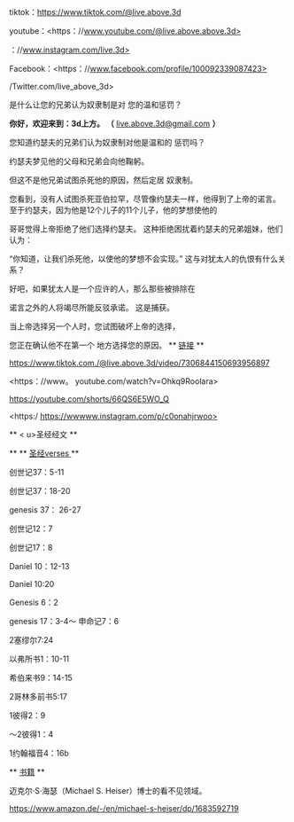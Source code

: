 tiktok：<https://www.tiktok.com/@live.above.3d>

youtube：<https：//www.youtube.com/@live.above.above.3d>

 ：//www.instagram.com/live.3d>

Facebook：<https：//www.facebook.com/profile/100092339087423>

/Twitter.com/live_above_3d>

是什么让您的兄弟认为奴隶制是对
您的温和惩罚？

**你好，欢迎来到：3d上方。
（** <live.above.3d@gmail.com> **）**

您知道约瑟夫的兄弟们认为奴隶制对他是温和的
惩罚吗？

约瑟夫梦见他的父母和兄弟会向他鞠躬。

但这不是他兄弟试图杀死他的原因，然后定居
奴隶制。

您看到，没有人试图杀死亚伯拉罕，尽管像约瑟夫一样，他得到了上帝的诺言。
至于约瑟夫，因为他是12个儿子的11个儿子，他的梦想使他的

哥哥觉得上帝拒绝了他们选择约瑟夫。
这种拒绝困扰着约瑟夫的兄弟姐妹，他们认为：

“你知道，让我们杀死他，以使他的梦想不会实现。”
这与对犹太人的仇恨有什么关系？

好吧，如果犹太人是一个应许的人，那么那些被排除在

诺言之外的人将竭尽所能反驳承诺。
这是捕获。

当上帝选择另一个人时，您试图破坏上帝的选择，

您正在确认他不在第一个
地方选择您的原因。
** <u>链接</u> **

<https://www.tiktok.com./@live.above.3d/video/7306844150693956897>

<https：//www。 youtube.com/watch?v=Ohkq9Roolara>

<https://youtube.com/shorts/66QS6E5WO_Q>

<https:/ https://wwwww.instagram.com/p/c0onahjrwoo>

** < u>圣经经文</u> **

** ** <u>圣经verses </u> **

创世记37：5-11

创世记37：18-20

genesis 37： 26-27

创世记12：7

创世记17：8

Daniel 10：12-13

Daniel 10:20

Genesis 6：2

genesis 17：3-4〜 申命记7：6

2塞缪尔7:24

以弗所书1：10-11

希伯来书9：14-15

2哥林多前书5:17

 1彼得2：9

〜2彼得1：4

1约翰福音4：16b

** <u>书籍</u> **

迈克尔·S·海瑟（Michael S. Heiser）博士的看不见领域。

<https://www.amazon.de/-/en/michael-s-heiser/dp/1683592719>

